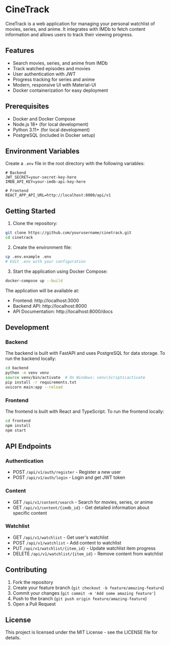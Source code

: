 # CineTrack

CineTrack is a web application for managing your personal watchlist of movies, series, and anime. It integrates with IMDb to fetch content information and allows users to track their viewing progress.

## Features

- Search movies, series, and anime from IMDb
- Track watched episodes and movies
- User authentication with JWT
- Progress tracking for series and anime
- Modern, responsive UI with Material-UI
- Docker containerization for easy deployment

## Prerequisites

- Docker and Docker Compose
- Node.js 18+ (for local development)
- Python 3.11+ (for local development)
- PostgreSQL (included in Docker setup)

## Environment Variables

Create a `.env` file in the root directory with the following variables:

```env
# Backend
JWT_SECRET=your-secret-key-here
IMDB_API_KEY=your-imdb-api-key-here

# Frontend
REACT_APP_API_URL=http://localhost:8000/api/v1
```

## Getting Started

1. Clone the repository:
```bash
git clone https://github.com/yourusername/cinetrack.git
cd cinetrack
```

2. Create the environment file:
```bash
cp .env.example .env
# Edit .env with your configuration
```

3. Start the application using Docker Compose:
```bash
docker-compose up --build
```

The application will be available at:
- Frontend: http://localhost:3000
- Backend API: http://localhost:8000
- API Documentation: http://localhost:8000/docs

## Development

### Backend

The backend is built with FastAPI and uses PostgreSQL for data storage. To run the backend locally:

```bash
cd backend
python -m venv venv
source venv/bin/activate  # On Windows: venv\Scripts\activate
pip install -r requirements.txt
uvicorn main:app --reload
```

### Frontend

The frontend is built with React and TypeScript. To run the frontend locally:

```bash
cd frontend
npm install
npm start
```

## API Endpoints

### Authentication
- POST `/api/v1/auth/register` - Register a new user
- POST `/api/v1/auth/login` - Login and get JWT token

### Content
- GET `/api/v1/content/search` - Search for movies, series, or anime
- GET `/api/v1/content/{imdb_id}` - Get detailed information about specific content

### Watchlist
- GET `/api/v1/watchlist` - Get user's watchlist
- POST `/api/v1/watchlist` - Add content to watchlist
- PUT `/api/v1/watchlist/{item_id}` - Update watchlist item progress
- DELETE `/api/v1/watchlist/{item_id}` - Remove content from watchlist

## Contributing

1. Fork the repository
2. Create your feature branch (`git checkout -b feature/amazing-feature`)
3. Commit your changes (`git commit -m 'Add some amazing feature'`)
4. Push to the branch (`git push origin feature/amazing-feature`)
5. Open a Pull Request

## License

This project is licensed under the MIT License - see the LICENSE file for details. 